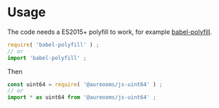 # Usage

The code needs a ES2015+ polyfill to work, for example
[babel-polyfill](https://babeljs.io/docs/usage/polyfill).
```js
require( 'babel-polyfill' ) ;
// or
import 'babel-polyfill' ;
```

Then
```js
const uint64 = require( '@aureooms/js-uint64' ) ;
// or
import * as uint64 from '@aureooms/js-uint64' ;
```
